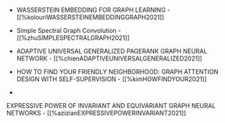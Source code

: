 *  WASSERSTEIN EMBEDDING FOR GRAPH LEARNING - [[%kolouriWASSERSTEINEMBEDDINGGRAPH2021]]
*  Simple Spectral Graph Convolution - [[%zhuSIMPLESPECTRALGRAPH2021]]
*  ADAPTIVE UNIVERSAL GENERALIZED PAGERANK GRAPH NEURAL NETWORK - [[%chienADAPTIVEUNIVERSALGENERALIZED2021]]

*  HOW TO FIND YOUR FRIENDLY NEIGHBORHOOD: GRAPH ATTENTION DESIGN WITH SELF-SUPERVISION - [[%kimHOWFINDYOUR2021]]

*  

EXPRESSIVE POWER OF INVARIANT AND EQUIVARIANT GRAPH NEURAL NETWORKS - [[%azizianEXPRESSIVEPOWERINVARIANT2021]]